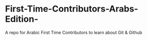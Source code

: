 # First-Time-Contributors-Arabs-Edition-
A repo for Arabic First Time Contributors to learn about Git &amp; Github
